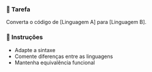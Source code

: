 ### 🎯 Tarefa
Converta o código de [Linguagem A] para [Linguagem B].

### 📝 Instruções
- Adapte a sintaxe
- Comente diferenças entre as linguagens
- Mantenha equivalência funcional
